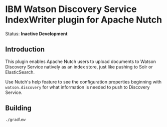 # IBM Watson Discovery Service IndexWriter plugin for Apache Nutch

Status: **Inactive Development**

## Introduction

This plugin enables Apache Nutch users to upload documents to Watson Discovery
Service natively as an index store, just like pushing to Solr or ElasticSearch.

Use Nutch's help feature to see the configuration properties beginning with
`watson.discovery` for what information is needed to push to Discovery Service.

## Building

    ./gradlew
